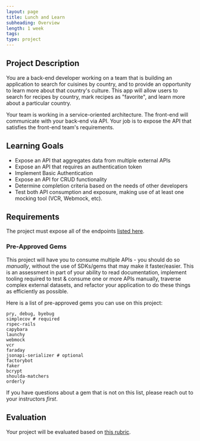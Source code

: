 ```yaml
---
layout: page
title: Lunch and Learn
subheading: Overview
length: 1 week
tags:
type: project
---
```


## Project Description

You are a back-end developer working on a team that is building an application to search for cuisines by country, and to provide an opportunity to learn more about that country's culture. This app will allow users to search for recipes by country, mark recipes as "favorite", and learn more about a particular country.

Your team is working in a service-oriented architecture. The front-end will communicate with your back-end via API. Your job is to expose the API that satisfies the front-end team's requirements.

## Learning Goals

* Expose an API that aggregates data from multiple external APIs
* Expose an API that requires an authentication token
* Implement Basic Authentication
* Expose an API for CRUD functionality
* Determine completion criteria based on the needs of other developers
* Test both API consumption and exposure, making use of at least one mocking tool (VCR, Webmock, etc). 

## Requirements

The project must expose all of the endpoints [listed here](./requirements).

### Pre-Approved Gems

This project will have you to consume multiple APIs - you should do so *manually*, without the use of SDKs/gems that may make it faster/easier. This is an assessment in part of your ability to read documentation, implement tooling required to test & consume one or more APIs manually, traverse complex external datasets, and refactor your application to do these things as efficiently as possible. 

Here is a list of pre-approved gems you can use on this project: 
```
pry, debug, byebug
simplecov # required
rspec-rails
capybara
launchy
webmock
vcr 
faraday
jsonapi-serializer # optional
factorybot
faker
bcrypt
shoulda-matchers
orderly
```

If you have questions about a gem that is not on this list, please reach out to your instructors *first*.

## Evaluation

Your project will be evaluated based on [this rubric](./rubric).
